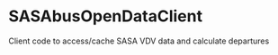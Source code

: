SASAbusOpenDataClient
=====================

Client code to access/cache SASA VDV data and calculate departures
